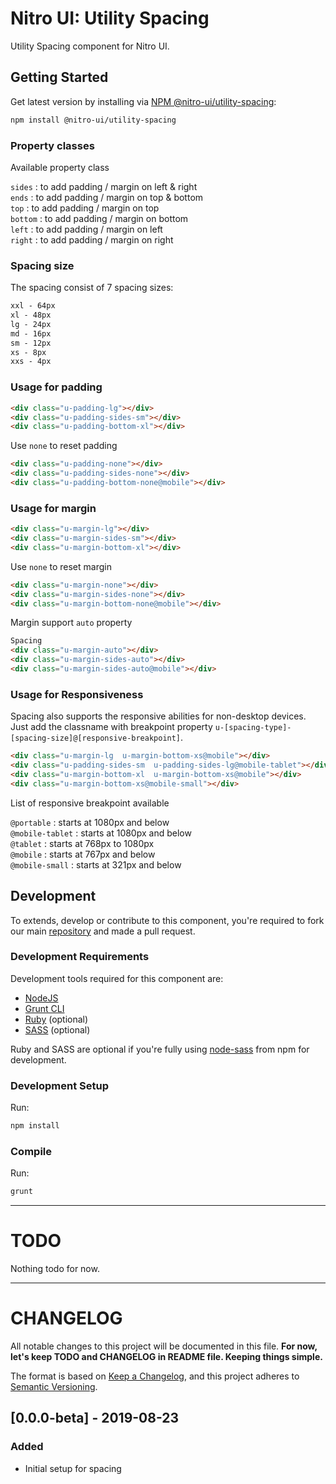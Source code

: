 # Nitro UI: Utility Spacing

Utility Spacing component for Nitro UI.

## Getting Started

Get latest version by installing via [NPM @nitro-ui/utility-spacing](https://www.npmjs.com/package/@nitro-ui/utility-spacing):

```sh
npm install @nitro-ui/utility-spacing
```


### Property classes

Available property class

`sides` : to add padding / margin on left & right<br/>
`ends` : to add padding / margin on top & bottom<br/>
`top` : to add padding / margin on top<br/>
`bottom` : to add padding / margin on bottom<br/>
`left` : to add padding / margin on left<br/>
`right` : to add padding / margin on right<br/>

### Spacing size

The spacing consist of 7 spacing sizes:

```html
xxl - 64px
xl - 48px
lg - 24px
md - 16px
sm - 12px
xs - 8px
xxs - 4px
```

### Usage for padding

```html
<div class="u-padding-lg"></div>
<div class="u-padding-sides-sm"></div>
<div class="u-padding-bottom-xl"></div>
```

Use `none` to reset padding
```html
<div class="u-padding-none"></div>
<div class="u-padding-sides-none"></div>
<div class="u-padding-bottom-none@mobile"></div>
```


### Usage for margin

```html
<div class="u-margin-lg"></div>
<div class="u-margin-sides-sm"></div>
<div class="u-margin-bottom-xl"></div>
```

Use `none` to reset margin
```html
<div class="u-margin-none"></div>
<div class="u-margin-sides-none"></div>
<div class="u-margin-bottom-none@mobile"></div>
```

Margin support `auto` property
```html
Spacing
<div class="u-margin-auto"></div>
<div class="u-margin-sides-auto"></div>
<div class="u-margin-sides-auto@mobile"></div>
```

### Usage for Responsiveness

Spacing also supports the responsive abilities for non-desktop devices. Just add the classname with breakpoint property `u-[spacing-type]-[spacing-size]@[responsive-breakpoint]`.

```html
<div class="u-margin-lg  u-margin-bottom-xs@mobile"></div>
<div class="u-padding-sides-sm  u-padding-sides-lg@mobile-tablet"></div>
<div class="u-margin-bottom-xl  u-margin-bottom-xs@mobile"></div>
<div class="u-margin-bottom-xs@mobile-small"></div>
```

List of responsive breakpoint available


`@portable`     : starts at 1080px and below <br/>
`@mobile-tablet` : starts at 1080px and below <br/>
`@tablet` : starts at 768px to 1080px<br/>
`@mobile` : starts at 767px and below<br/>
`@mobile-small` : starts at 321px and below<br/>

## Development

To extends, develop or contribute to this component, you're required to fork our main [repository](https://github.com/icarasia-engineering/nitro-ui) and made a pull request.

### Development Requirements

Development tools required for this component are:

- [NodeJS](https://nodejs.org/en/)
- [Grunt CLI](https://gruntjs.com)
- [Ruby](https://www.ruby-lang.org/en/) (optional)
- [SASS](https://sass-lang.com) (optional)

Ruby and SASS are optional if you're fully using [node-sass](https://github.com/sass/node-sass) from npm for development.

### Development Setup

Run:

```sh
npm install
```

### Compile

Run:

```sh
grunt
```
---

# TODO

Nothing todo for now.

---

# CHANGELOG

All notable changes to this project will be documented in this file. **For now, let's keep TODO and CHANGELOG in README file. Keeping things simple.**

The format is based on [Keep a Changelog](https://keepachangelog.com/en/1.0.0/),
and this project adheres to [Semantic Versioning](https://semver.org/spec/v2.0.0.html).

## [0.0.0-beta] - 2019-08-23
### Added
- Initial setup for spacing
